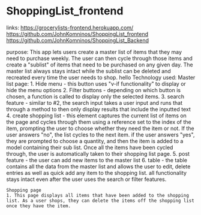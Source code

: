 # ShoppingList_frontend

links:
https://grocerylists-frontend.herokuapp.com/
https://github.com/JohnKomninos/ShoppingList_frontend
https://github.com/JohnKomninos/ShoppingList_Backend

purpose:
  This app lets users create a master list of items that they may need to purchase weekly. The user can then cycle through those items and create a "sublist" of items that need to be purchased on any given day. The master list always stays intact while the sublist can be deleted and recreated every time the user needs to shop.
hello
Technology used:
  Master list page:
    1. Hide menu - this button uses "v-if functionality" to display or hide the menu options
    2. Filter buttons - depending on which button is chosen, a function is called to display only the selected items.
    3. search feature - similar to #2, the search input takes a user input and runs that through a method to then only display results that include the inputted text
    4. create shopping list - this element captures the current list of items on the page and cycles through them using a reference set to the index of the item, prompting the user to choose whether they need the item or not. If the user answers "no", the list cycles to the next item. if the user answers "yes", they are prompted to choose a quantity, and then the item is added to a model containing their sub list. Once all the items have been cycled through, the user is automatically taken to their shopping list page.
    5. post feature - the user can add new items to the master list
    6. table - the table contains all the data from the master list and allows the user to edit, delete entries as well as quick add any item to the shopping list. all functionality stays intact even after the user uses the search or filter features.

    Shopping page
    1. This page displays all items that have been added to the shopping list. As a user shops, they can delete the items off the shopping list once they have the item.

